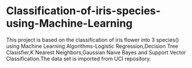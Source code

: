 # Classification-of-iris-species-using-Machine-Learning
This project is based on the classification of iris flower into 3 species() using Machine Learning Algorithms-Logistic Regression,Decision Tree Clasisfier,K Nearest Neighbors,Gaussian Naive Bayes and Support Vector Classification.The data set is imported from UCI repository.
